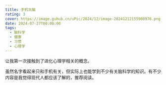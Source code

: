 ```yaml
---
title: 手机大脑
rating: 3
cover: https://image.guhub.cn/uPic/2024/12/image-20241212155908976.png
date: 2024-07-27T00:00:00
tags:
  - 脑科学
  - 健康
  - 习惯
  - 心理学
---
```


让我第一次接触到了进化心理学相关的概念。

虽然名字看起来只和手机有关，但实际上也能学到不少有关脑科学的知识。有不少内容是我觉得现代人都应该了解的，推荐阅读。
